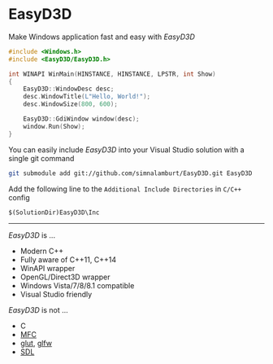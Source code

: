 EasyD3D
========

Make Windows application fast and easy with *EasyD3D*

```cpp
#include <Windows.h>
#include <EasyD3D/EasyD3D.h>

int WINAPI WinMain(HINSTANCE, HINSTANCE, LPSTR, int Show)
{
    EasyD3D::WindowDesc desc;
    desc.WindowTitle(L"Hello, World!");
    desc.WindowSize(800, 600);

    EasyD3D::GdiWindow window(desc);
    window.Run(Show);
}
```

You can easily include *EasyD3D* into your Visual Studio solution with a single git command

```bash
git submodule add git://github.com/simnalamburt/EasyD3D.git EasyD3D
```

Add the following line to the `Additional Include Directories` in `C/C++` config

```
$(SolutionDir)EasyD3D\Inc
```

--------

*EasyD3D* is ...

* Modern C++
* Fully aware of C++11, C++14
* WinAPI wrapper
* OpenGL/Direct3D wrapper
* Windows Vista/7/8/8.1 compatible
* Visual Studio friendly

*EasyD3D* is not ...

* C
* [MFC](http://msdn.microsoft.com/en-us/library/d06h2x6e.aspx)
* [glut](http://freeglut.sourceforge.net), [glfw](http://glfw.org)
* [SDL](https://www.libsdl.org)
